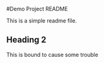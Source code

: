 #Demo Project README

This is a simple readme file.

## Heading 2

This is bound to cause some trouble
